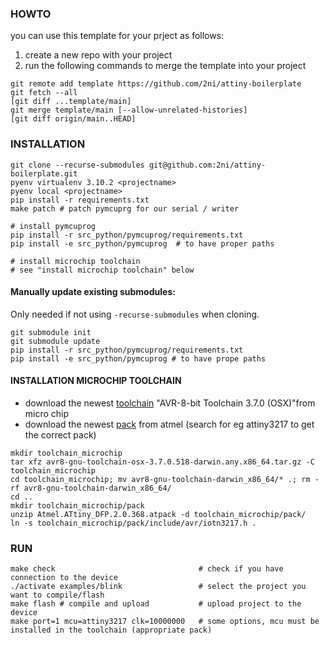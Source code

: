### HOWTO
you can use this template for your prject as follows:
1. create a new repo with your project
2. run the following commands to merge the template into your project
```
git remote add template https://github.com/2ni/attiny-boilerplate
git fetch --all
[git diff ...template/main]
git merge template/main [--allow-unrelated-histories]
[git diff origin/main..HEAD]
```

### INSTALLATION
```
git clone --recurse-submodules git@github.com:2ni/attiny-boilerplate.git
pyenv virtualenv 3.10.2 <projectname>
pyenv local <projectname>
pip install -r requirements.txt
make patch # patch pymcuprg for our serial / writer

# install pymcuprog
pip install -r src_python/pymcuprog/requirements.txt
pip install -e src_python/pymcuprog  # to have proper paths

# install microchip toolchain
# see "install microchip toolchain" below
```

#### Manually update existing submodules:
Only needed if not using `-recurse-submodules` when cloning.
```
git submodule init
git submodule update
pip install -r src_python/pymcuprog/requirements.txt
pip install -e src_python/pymcuprog # to have prope paths
```

#### INSTALLATION MICROCHIP TOOLCHAIN
- download the newest [toolchain](https://www.microchip.com/mplab/avr-support/avr-and-arm-toolchains-c-compilers) "AVR-8-bit Toolchain 3.7.0 (OSX)"from micro
chip
- download the newest [pack](http://packs.download.atmel.com/) from atmel (search for eg attiny3217 to get the correct pack)
```
mkdir toolchain_microchip
tar xfz avr8-gnu-toolchain-osx-3.7.0.518-darwin.any.x86_64.tar.gz -C toolchain_microchip
cd toolchain_microchip; mv avr8-gnu-toolchain-darwin_x86_64/* .; rm -rf avr8-gnu-toolchain-darwin_x86_64/
cd ..
mkdir toolchain_microchip/pack
unzip Atmel.ATtiny_DFP.2.0.368.atpack -d toolchain_microchip/pack/
ln -s toolchain_microchip/pack/include/avr/iotn3217.h .
```

### RUN
```
make check                                # check if you have connection to the device
./activate examples/blink                 # select the project you want to compile/flash 
make flash # compile and upload           # upload project to the device
make port=1 mcu=attiny3217 clk=10000000   # some options, mcu must be installed in the toolchain (appropriate pack)
```
